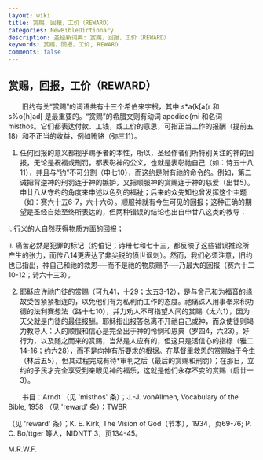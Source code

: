 ```yaml
---
layout: wiki
title: 赏赐，回报，工价（REWARD）
categories: NewBibleDictionary
description: 圣经新词典: 赏赐，回报，工价（REWARD）
keywords: 赏赐，回报，工价, REWARD
comments: false
---
```


## 赏赐，回报，工价（REWARD）

　　旧约有关“赏赐”的词语共有十三个希伯来字根，其中 s*a{k[a{r 和 s%o{h]ad[ 是最重要的。“赏赐”的希腊文则有动词 apodido{mi 和名词 misthos。它们都表达付款、工钱，或工价的意思，可指正当工作的报酬（提前五18）和不正当的收益，例如贿赂（弥三11）。

1. 任何回报的意义都视乎赐予者的本性，所以，圣经作者们所特别关注的神的回报，无论是祝福或刑罚，都表彰神的公义，也就是表彰祂自己（如：诗五十八11），并且与“约”不可分割（申七10），而这约是附有祂的命令的。例如，第二诫把背逆神的刑罚连于神的嫉妒，又把顺服神的赏赐连于神的慈爱（出廿5）。申廿八从守约的角度来申述以色列的福祉；后来的众先知也曾发挥这个主题（如：赛六十五6-7，六十六6）。顺服神就有今生可见的回报；这种正确的期望是圣经自始至终所表达的，但两种错误的结论也出自申廿八这类的教导：

i. 行义的人自然获得物质方面的回报；

ii. 痛苦必然是犯罪的标记（约伯记；诗卅七和七十三，都反映了这些错误推论所产生的张力，而传八14更表达了非尖锐的愤世讽刺）。然而，我们必须注意，旧约也已指出，神自己和祂的救恩──而不是祂的物质赐予──乃最大的回报（赛六十二10-12；诗六十三3）。

2. 耶稣应许祂门徒的赏赐（可九41，十29；太五3-12），是与舍己和为福音的缘故受苦紧紧相连的，以免他们有为私利而工作的态度。祂痛诛人用事奉来积功德的法利赛想法（路十七10），并力劝人不可指望人间的赏赐（太六1），因为天父就是门徒的最佳报酬。耶稣指出报答总离不开祂自己或神，而众使徒则竭力教导人：人的顺服和信心是完全出于神的怜悯和恩典（罗四4，六23）。好行为，以及随之而来的赏赐，当然是人应有的，但这只是活信心的指标（雅二14-16；约六28），而不是向神有所要求的根据。在基督里救恩的赏赐始于今生（林后五5），但其过程完成有待*审判之后（最后的赏赐和刑罚）；在那日，立约的子民才完全享受到亲眼见神的福乐，这就是他们永存不变的赏赐（启廿一3）。

　　书目：Arndt （见 'misthos' 条）；J.-J. vonAllmen, Vocabulary of the Bible, 1958 （见 'reward' 条）；TWBR

（见 'reward' 条）；K. E. Kirk, The Vision of God（节本），1934，页69-76; P. C. Bo/ttger 等人，NIDNTT 3，页134-45。

M.R.W.F.








